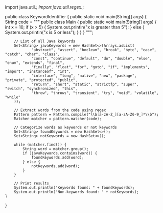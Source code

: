 import java.util.*;
import java.util.regex.*;

public class KeywordIdentifier {
    public static void main(String[] args) {
        String code = """
            public class Main {
                public static void main(String[] args) {
                    int x = 10;
                    if (x > 5) {
                        System.out.println("x is greater than 5");
                    } else {
                        System.out.println("x is 5 or less");
                    }
                }
            }
            """;

        // List of all Java keywords
        Set<String> javaKeywords = new HashSet<>(Arrays.asList(
                "abstract", "assert", "boolean", "break", "byte", "case", "catch", "char", "class",
                "const", "continue", "default", "do", "double", "else", "enum", "extends", "final",
                "finally", "float", "for", "goto", "if", "implements", "import", "instanceof", "int",
                "interface", "long", "native", "new", "package", "private", "protected", "public",
                "return", "short", "static", "strictfp", "super", "switch", "synchronized", "this",
                "throw", "throws", "transient", "try", "void", "volatile", "while"
        ));

        // Extract words from the code using regex
        Pattern pattern = Pattern.compile("\\b[a-zA-Z_][a-zA-Z0-9_]*\\b");
        Matcher matcher = pattern.matcher(code);

        // Categorize words as keywords or not keywords
        Set<String> foundKeywords = new HashSet<>();
        Set<String> notKeywords = new HashSet<>();

        while (matcher.find()) {
            String word = matcher.group();
            if (javaKeywords.contains(word)) {
                foundKeywords.add(word);
            } else {
                notKeywords.add(word);
            }
        }

        // Print results
        System.out.println("Keywords found: " + foundKeywords);
        System.out.println("Non-keywords found: " + notKeywords);
    }
}
